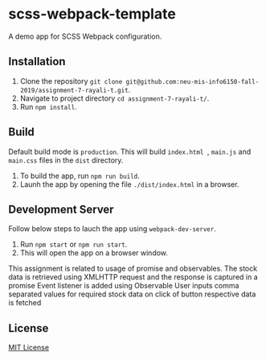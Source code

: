 # scss-webpack-template

A demo app for SCSS Webpack configuration.

## Installation
1. Clone the repository `git clone git@github.com:neu-mis-info6150-fall-2019/assignment-7-rayali-t.git`.
2. Navigate to project directory `cd assignment-7-rayali-t/`.
3. Run `npm install`.

## Build
Default build mode is `production`. This will build `index.html `, `main.js` and `main.css` files in the `dist` directory.
1. To build the app, run `npm run build`.
2. Launh the app by opening the file `./dist/index.html` in a browser.

## Development Server
Follow below steps to lauch the app using `webpack-dev-server`.
1. Run `npm start` or `npm run start`.
2. This will open the app on a browser window.

This assignment is related to usage of promise and observables.
The stock data is retrieved using XMLHTTP request and the response is captured in a promise
Event listener is added using Observable
User inputs comma separated values for required stock data 
on click of button respective data is fetched

## License
[MIT License](https://opensource.org/licenses/MIT)


